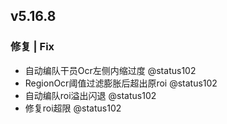 ## v5.16.8

### 修复 | Fix

* 自动编队干员Ocr左侧内缩过度 @status102
* RegionOcr阈值过滤膨胀后超出原roi @status102
* 自动编队roi溢出闪退 @status102
* 修复roi超限 @status102
